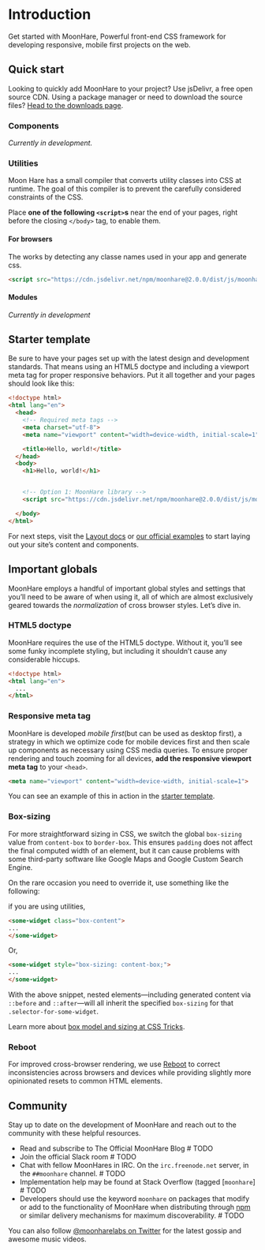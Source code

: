 
# Introduction

Get started with MoonHare, Powerful front-end CSS framework for developing responsive, mobile first projects on the web.

## Quick start

Looking to quickly add MoonHare to your project? Use jsDelivr, a free open source CDN. Using a package manager or need to download the source files?  [Head to the downloads page](/download/).

### Components
_Currently in development._

### Utilities
Moon Hare has a small compiler that converts utility classes into CSS at runtime. The goal of this compiler is to prevent the carefully considered constraints of the CSS.

Place  **one of the following  `<script>`s**  near the end of your pages, right before the closing  `</body>`  tag, to enable them.

#### For browsers
The works by detecting any classe names used in your app and generate css. 

```html
<script src="https://cdn.jsdelivr.net/npm/moonhare@2.0.0/dist/js/moonhare.min.js" crossorigin="anonymous"></script>
```

#### Modules
_Currently in development_


## Starter template

Be sure to have your pages set up with the latest design and development standards. That means using an HTML5 doctype and including a viewport meta tag for proper responsive behaviors. Put it all together and your pages should look like this:

```html
<!doctype html>
<html lang="en">
  <head>
    <!-- Required meta tags -->
    <meta charset="utf-8">
    <meta name="viewport" content="width=device-width, initial-scale=1">

    <title>Hello, world!</title>
  </head>
  <body>
    <h1>Hello, world!</h1>


    <!-- Option 1: MoonHare library -->
    <script src="https://cdn.jsdelivr.net/npm/moonhare@2.0.0/dist/js/moonhare.min.js" crossorigin="anonymous"></script>

  </body>
</html>

```

For next steps, visit the  [Layout docs](/docs/grid/)  or  [our official examples](/examples/)  to start laying out your site’s content and components.

## Important globals

MoonHare employs a handful of important global styles and settings that you’ll need to be aware of when using it, all of which are almost exclusively geared towards the  _normalization_  of cross browser styles. Let’s dive in.

### HTML5 doctype

MoonHare requires the use of the HTML5 doctype. Without it, you’ll see some funky incomplete styling, but including it shouldn’t cause any considerable hiccups.

```html
<!doctype html>
<html lang="en">
  ...
</html>
```

### Responsive meta tag

MoonHare is developed  _mobile first_(but can be used as desktop first), a strategy in which we optimize code for mobile devices first and then scale up components as necessary using CSS media queries. To ensure proper rendering and touch zooming for all devices,  **add the responsive viewport meta tag**  to your  `<head>`.

```html
<meta name="viewport" content="width=device-width, initial-scale=1">
```

You can see an example of this in action in the  [starter template](#starter-template).

### Box-sizing

For more straightforward sizing in CSS, we switch the global  `box-sizing`  value from  `content-box`  to  `border-box`. This ensures  `padding`  does not affect the final computed width of an element, but it can cause problems with some third-party software like Google Maps and Google Custom Search Engine.

On the rare occasion you need to override it, use something like the following:

if you are using utilities,
```html
<some-widget class="box-content">
...
</some-widget>
```
Or,
```html
<some-widget style="box-sizing: content-box;">
...
</some-widget>
```

With the above snippet, nested elements—including generated content via  `::before`  and  `::after`—will all inherit the specified  `box-sizing`  for that  `.selector-for-some-widget`.

Learn more about  [box model and sizing at CSS Tricks](https://css-tricks.com/box-sizing/).

### Reboot

For improved cross-browser rendering, we use  [Reboot](/docs/reboot/)  to correct inconsistencies across browsers and devices while providing slightly more opinionated resets to common HTML elements.

## Community

Stay up to date on the development of MoonHare and reach out to the community with these helpful resources.

-   Read and subscribe to  The Official MoonHare Blog # TODO
-   Join  the official Slack room # TODO
-   Chat with fellow MoonHares in IRC. On the  `irc.freenode.net`  server, in the  `##moonhare`  channel. # TODO
-   Implementation help may be found at Stack Overflow (tagged  [`moonhare`] # TODO
-   Developers should use the keyword  `moonhare`  on packages that modify or add to the functionality of MoonHare when distributing through  [npm](https://www.npmjs.com/search?q=keywords:bootstrap)  or similar delivery mechanisms for maximum discoverability.  # TODO

You can also follow  [@moonharelabs on Twitter](https://twitter.com/moonharelabs)  for the latest gossip and awesome music videos.
